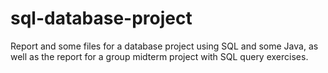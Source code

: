 # sql-database-project
Report and some files for a database project using SQL and some Java, as well as the report for a group midterm project with SQL query exercises.

